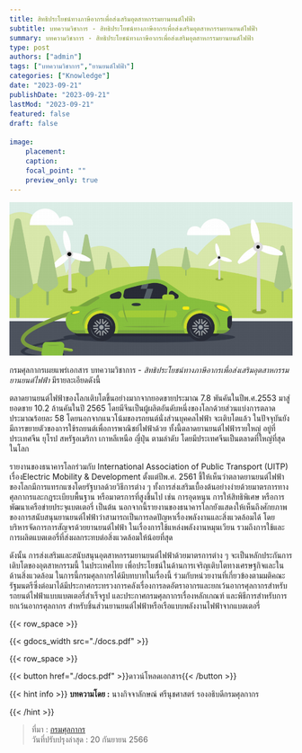 ```yaml
---
title: สิทธิประโยชน์ทางภาษีอากรเพื่อส่งเสริมอุตสาหกรรมยานยนต์ไฟฟ้า
subtitle: บทความวิชาการ - สิทธิประโยชน์ทางภาษีอากรเพื่อส่งเสริมอุตสาหกรรมยานยนต์ไฟฟ้า
summary: บทความวิชาการ - สิทธิประโยชน์ทางภาษีอากรเพื่อส่งเสริมอุตสาหกรรมยานยนต์ไฟฟ้า
type: post
authors: ["admin"]
tags: ["บทความวิชาการ","ยานยนต์ไฟฟ้า"]
categories: ["Knowledge"]
date: "2023-09-21"
publishDate: "2023-09-21"
lastMod: "2023-09-21"
featured: false
draft: false

image:
    placement:
    caption: 
    focal_point: ""
    preview_only: true
---
```


![](img.png)

กรมศุลกากรเผยแพร่เอกสาร บทความวิชาการ - *สิทธิประโยชน์ทางภาษีอากรเพื่อส่งเสริมอุตสาหกรรมยานยนต์ไฟฟ้า*  มีรายละเอียดดังนี้

ตลาดยานยนต์ไฟฟ้าของโลกเติบโตขึ้นอย่างมากจากยอดขายประมาณ 7.8 พันคันในปีพ.ศ.2553 มาสู่ยอดขาย 10.2 ล้านคันในปี 2565 โดยมีจีนเป็นผู้ผลิตอันดับหนึ่งของโลกด้วยส่วนแบ่งการตลาดประมาณร้อยละ 58 โดยนอกจากแนวโน้มของรถยนต์นั่งส่วนบุคคลไฟฟ้า จะเติบโตแล้ว ในปัจจุบันยังมีการขยายตัวของการใช้รถยนต์เพื่อการพาณิชย์ไฟฟ้าด้วย ทั้งนี้ตลาดยานยนต์ไฟฟ้ารายใหญ่ อยู่ที่ประเทศจีน ยุโรป สหรัฐอเมริกา เกาหลีเหนือ ญี่ปุ่น ตามลำดับ โดยมีประเทศจีนเป็นตลาดที่ใหญ่ที่สุดในโลก

รายงานของธนาคารโลกร่วมกับ International Association of Public Transport (UITP) เรื่องElectric Mobility & Development ตั้งแต่ปีพ.ศ. 2561 ชี้ให้เห็นว่าตลาดยานยนต์ไฟฟ้าของโลกมีการแทรกแซงโดยรัฐบาลด้วยวิธีการต่าง ๆ ทั้งการส่งเสริมเบื้องต้นอย่างง่ายด้วยมาตรการทางศุลกากรและกฎระเบียบพื้นฐาน หรือมาตรการที่สูงขึ้นไป เช่น การอุดหนุน การให้สิทธิพิเศษ หรือการพัฒนาเครือข่ายประจุแบตเตอรี่ เป็นต้น นอกจากนี้รายงานของธนาคารโลกยังแสดงให้เห็นถึงศักยภาพ ของการสนับสนุนยานยนต์ไฟฟ้าว่าสามารถเป็นการลดปัญหาเรื่องพลังงานและสิ่งแวดล้อมได้ โดยบริหารจัดการการสัญจรด้วยยานยนต์ไฟฟ้า ในเรื่องการใช้แหล่งพลังงานหมุนเวียน รวมถึงการใช้และการผลิตแบตเตอรี่ที่ส่งผลกระทบต่อสิ่งแวดล้อมให้น้อยที่สุด

ดังนั้น การส่งเสริมและสนับสนุนอุตสาหกรรมยานยนต์ไฟฟ้าด้วยมาตรการต่าง ๆ จะเป็นหลักประกันการเติบโตของอุตสาหกรรมนี้ ในประเทศไทย เพื่อประโยชน์ในด้านการเจริญเติบโตทางเศรษฐกิจและในด้านสิ่งแวดล้อม ในการนี้กรมศุลกากรได้มีบทบาทในเรื่องนี้ ร่วมกับหน่วยงานที่เกี่ยวข้องตามมติคณะรัฐมนตรีซึ่งต่อมาได้มีประกาศกระทรวงการคลังเรื่องการลดอัตราอากรและยกเว้นอากรศุลกากรสำหรับรถยนต์ไฟฟ้าแบบแบตเตอรี่สำเร็จรูป และประกาศกรมศุลกากรเรื่องหลักเกณฑ์ และพิธีการสำหรับการยกเว้นอากรศุลกากร สำหรับชิ้นส่วนยานยนต์ไฟฟ้าหรือเรือแบบพลังงานไฟฟ้าจากแบตเตอรี่ 


{{< row_space >}}

{{< gdocs_width src="./docs.pdf" >}}

{{< row_space >}}




{{< button href="./docs.pdf" >}}ดาวน์โหลดเอกสาร{{< /button >}}

{{< hint info >}}
**บทความโดย :** นางกิจจาลักษณ์ ศรีนุชศาสตร์ รองอธิบดีกรมศุลกากร

{{< /hint >}}

> ที่มา : [กรมศุลกากร](https://www.customs.go.th/cont_strc_simple_with_date.php?current_id=14232932414c505f47464b4b464a4f)  
> วันที่ปรับปรุงล่าสุด : 20 กันยายน 2566 
